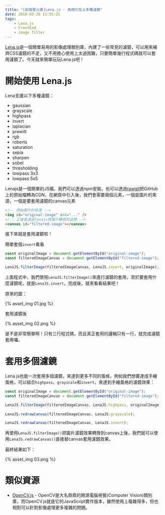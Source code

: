 ```yaml
---
title: "[前端軍火庫]Lena.js - 為相片加上多種濾鏡"
date: 2018-03-20 11:55:31
tags:
	- Lena.js
	- FrontEnd
	- image filter
---
```


[Lena.js](https://github.com/davidsonfellipe/lena.js)是一個簡單易用的影像處理類別庫，內建了一些常見的濾鏡，可以用來補齊CSS濾鏡的不足，又不用擔心使用上太過困難，只要簡單幾行程式碼就可以套用濾鏡了。今天就來簡單玩玩Lena.js吧！

<!-- more -->

# 開始使用 Lena.js

Lena支援以下多種濾鏡：

-   gaussian
-   grayscale
-   highpass
-   invert
-   laplacian
-   prewitt
-   rgb
-   roberts
-   saturation
-   sepia
-   sharpen
-   sobel
-   thresholding
-   lowpass 3x3
-   lowpass 5x5

Lenajs是一個簡單的JS檔，我們可以透過npm安裝，也可以透過[rawgit](https://rawgit.com/)把GitHub上的原始檔轉為CDN，在網頁中引入後，我們會需要兩個元素，一個是圖片的來源，一個是要套用濾鏡的canvas元素

```html
<!-- 原始圖片的來源 -->
<img id="original-image" src="..." />
<!-- 之後會透過lenajs將圖片轉換到這裡 -->
<canvas id="filtered-image"></canvas>
```

接下來就是套用濾鏡啦！

簡單套個`invert`看看

```javascript
const originalImage = document.getElementById("original-image");
const filteredImageCanvas = document.getElementById("filtered-image");

LenaJS.filterImage(filteredImageCanvas, LenaJS.invert, originalImage);
```

上面程式中，我們使用`LenaJS.filterImage()`來進行濾鏡的套用，至於要套用什麼濾鏡呢，就是`LenaJS.invert`，完成後，就來看看結果吧！

原來的圖：

{% asset_img 01.jpg %}

套用濾鏡後

{% asset_img 02.png %}

是不是非常簡單啊！只有三行程式碼，而且真正套用的邏輯只有一行，就完成濾鏡套用囉。

# 套用多個濾鏡

Lena.js也能一次套用多個濾鏡，來達到更多不同的風格，例如我們想要達成手繪風格，可以組合`highpass`、`grayscale`和`invert`，來達到手繪風格的濾鏡效果：

```javascript
const originalImage = document.getElementById("original-image");
const filteredImageCanvas = document.getElementById("filtered-image");

LenaJS.filterImage(filteredImageCanvas, LenaJS.highpass, originalImage);
  
LenaJS.redrawCanvas(filteredImageCanvas, LenaJS.grayscale);

LenaJS.redrawCanvas(filteredImageCanvas, LenaJS.invert);
```

再使用`LenaJS.filterImage()`把圖片濾鏡效果轉換到canvas上後，我們就可以使用`LenaJS.redrawCanvas()`直接替canvas套用濾鏡效果。

最終結果如下：

{% asset_img 03.png %}

# 類似資源

-   [OpenCV.js](https://docs.opencv.org/3.3.1/d5/d10/tutorial_js_root.html) - OpenCV是大名鼎鼎的開源電腦視覺(Computer Vision)類別庫，而OpenCV.js就是它的JavaScript實作版本，雖然使用上複雜得多，但也相對可以針對影像處理更多複雜的問題。